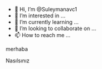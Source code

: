- 👋 Hi, I’m @Suleymanavc1
- 👀 I’m interested in ...
- 🌱 I’m currently learning ...
- 💞️ I’m looking to collaborate on ...
- 📫 How to reach me ...

<!---
Suleymanavc1/Suleymanavc1 is a ✨ special ✨ repository because its `README.md` (this file) appears on your GitHub profile.
You can click the Preview link to take a look at your changes.
--->merhaba 
Nasılsınız
